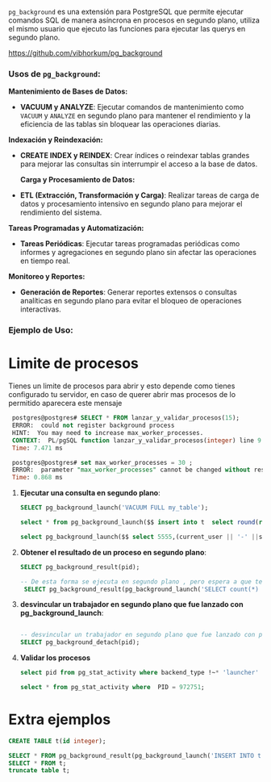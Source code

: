 
`pg_background` es una extensión para PostgreSQL que permite ejecutar comandos SQL de manera asíncrona en procesos en segundo plano, utiliza el mismo usuario que ejecuto las funciones para ejecutar las querys en segundo plano.

https://github.com/vibhorkum/pg_background

### Usos de `pg_background`:



 **Mantenimiento de Bases de Datos:**
- **VACUUM y ANALYZE**: Ejecutar comandos de mantenimiento como `VACUUM` y `ANALYZE` en segundo plano para mantener el rendimiento y la eficiencia de las tablas sin bloquear las operaciones diarias.
 

 **Indexación y Reindexación:**
- **CREATE INDEX y REINDEX**: Crear índices o reindexar tablas grandes para mejorar las consultas sin interrumpir el acceso a la base de datos.
 
  **Carga y Procesamiento de Datos:**
- **ETL (Extracción, Transformación y Carga)**: Realizar tareas de carga de datos y procesamiento intensivo en segundo plano para mejorar el rendimiento del sistema.
 

 **Tareas Programadas y Automatización:**
- **Tareas Periódicas**: Ejecutar tareas programadas periódicas como informes y agregaciones en segundo plano sin afectar las operaciones en tiempo real.
 

 **Monitoreo y Reportes:**
- **Generación de Reportes**: Generar reportes extensos o consultas analíticas en segundo plano para evitar el bloqueo de operaciones interactivas.
  


### Ejemplo de Uso:

# Limite de procesos 	
Tienes un limite de procesos para abrir y esto depende como tienes configurado tu servidor, en caso de querer abrir mas procesos de lo permitido aparecera este mensaje
   ```sql
	postgres@postgres# SELECT * FROM lanzar_y_validar_procesos(15);
	ERROR:  could not register background process
	HINT:  You may need to increase max_worker_processes.
	CONTEXT:  PL/pgSQL function lanzar_y_validar_procesos(integer) line 9 at assignment
	Time: 7.471 ms

	postgres@postgres# set max_worker_processes = 30 ;
	ERROR:  parameter "max_worker_processes" cannot be changed without restarting the server
	Time: 0.868 ms

   ```




1. **Ejecutar una consulta en segundo plano**:
   ```sql
   SELECT pg_background_launch('VACUUM FULL my_table');

   select * from pg_background_launch($$ insert into t  select round(random()*10) where  pg_sleep(20) is not null $$);

   select pg_background_launch($$ select 5555,(current_user || '-' ||session_user|| '-' || random()::text)::text as jajaa   where  pg_sleep(20) is not null  $$);

   
   ```

2. **Obtener el resultado de un proceso en segundo plano**:
   ```sql
   SELECT pg_background_result(pid);
   
   -- De esta forma se ejecuta en segundo plano , pero espera a que termine la ejecucion para mostrar el resultado
	SELECT pg_background_result(pg_background_launch('SELECT count(*) FROM your_table'));
   ```

3. **desvincular un trabajador en segundo plano que fue lanzado con pg_background_launch**:
   ```sql
   
   -- desvincular un trabajador en segundo plano que fue lanzado con pg_background_launch, practicamente ya no podras usar la funcion pg_background_result desde la funcion principal 
   SELECT pg_background_detach(pid);
   ```

4. **Validar los procesos** 
   ```sql
   select pid from pg_stat_activity where backend_type !~* 'launcher' and pid <> pg_backend_pid() and not backend_type in('walwriter','checkpointer','background writer') and pid <> 976760 and state = 'active' ;

   select * from pg_stat_activity where  PID = 972751;
   ```

# Extra ejemplos 
```sql
CREATE TABLE t(id integer);

SELECT * FROM pg_background_result(pg_background_launch('INSERT INTO t SELECT 1')) AS (result TEXT);
SELECT * FROM t;
truncate table t;
```
 
